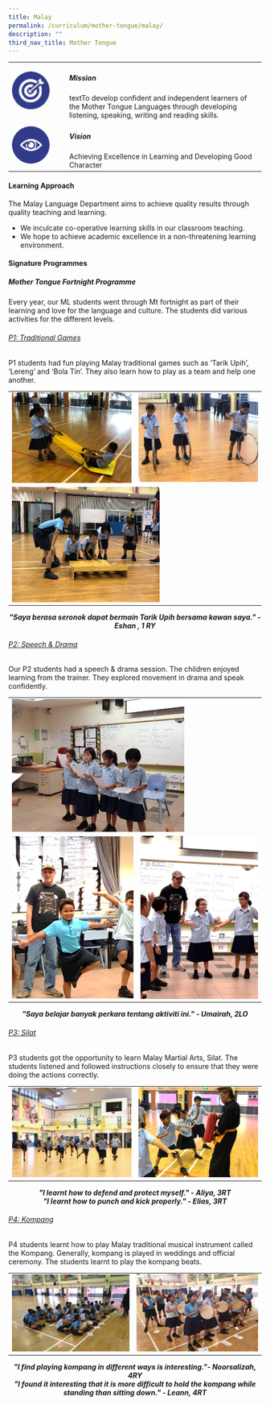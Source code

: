 ```yaml
---
title: Malay
permalink: /curriculum/mother-tongue/malay/
description: ""
third_nav_title: Mother Tongue
---
```

<table>
	<tr>
		<td width="100px">
			<img src="/images/mission.jpg" style="height:75px; width:75px"/>
		</td>
		<td> 
			<h5>Mission</h5>
			textTo develop confident and independent learners of the Mother Tongue Languages through developing listening, speaking, writing and reading skills.
		</td>
	</tr>
	<tr>
		<td>
			<img src="/images/vision.png" style="height:75px; width:75px"/>
		</td>
		<td> 
			<h5>Vision</h5>
			Achieving Excellence in Learning and Developing Good Character
		</td>
	</tr>
</table>

#### Learning Approach

The Malay Language Department aims to achieve quality results through quality teaching and learning.  

*   We inculcate co-operative learning skills in our classroom teaching.
*   We hope to achieve academic excellence in a non-threatening learning environment.

#### Signature Programmes

##### Mother Tongue Fortnight Programme  
  

Every year, our ML students went through Mt fortnight as part of their learning and love for the language and culture. The students did various activities for the different levels.

<h6><u>P1: Traditional Games</u></h6>

P1 students had fun playing Malay traditional games such as ‘Tarik Upih’, ‘Lereng’ and ‘Bola Tin’. They also learn how to play as a team and help one another.

<table>
	<tr>
		<td>
			<img src="/images/P1_1.jpg"/>
		</td>
		<td>
			<img src="/images/P1_2.jpg"/>
		</td>
	</tr>
	<tr>
		<td colspan="2">
			<img src="/images/P1_3.jpg" style="width:60%"/>
		</td>
	</tr>
</table>

<p align="center"><b><em>"Saya berasa seronok dapat bermain Tarik Upih bersama kawan saya." - Eshan , 1 RY</em></b></p>

<h6><u>P2: Speech & Drama</u></h6>

Our P2 students had a speech & drama session. The children enjoyed learning from the trainer. They explored movement in drama and speak confidently.

<table>
	<tr>
		<td colspan="2">
			<img src="/images/P2_1.jpg" style="width:70%"/>
		</td>
	</tr>
	<tr>
		<td width="50.7%">
			<img src="/images/P2_3.jpg"/>
		</td>
		<td>
			<img src="/images/P2_2.jpg"/>
		</td>
	</tr>
</table>

<p align="center"><b><em>"Saya belajar banyak perkara tentang aktiviti ini." - Umairah, 2LO</em></b></p>

<h6><u>P3: Silat</u></h6>

P3 students got the opportunity to learn Malay Martial Arts, Silat. The students listened and followed instructions closely to ensure that they were doing the actions correctly.

| | |
| --- | --- |
| ![](/images/P3_1.jpg) | ![](/images/P3_2.jpg) |

<p align="center"><b><em>"I learnt how to defend and protect myself." - Aliya, 3RT
<br>
"I learnt how to punch and kick properly." - Elias, 3RT</em></b></p>

<h6><u>P4: Kompang</u></h6>

P4 students learnt how to play Malay traditional musical instrument called the Kompang. Generally, kompang is played in weddings and official ceremony. The students learnt to play the kompang beats.

<table>
	<tr>
		<td>
			<img src="/images/P4_1.jpg"/>
		</td>
		<td>
			<img src="/images/P4_2.jpg"/>
		</td>
	</tr>
</table>

<p align="center"><b><em>"I find playing kompang in different ways is interesting."- Noorsalizah, 4RY
<br>
"I found it interesting that it is more difficult to hold the kompang while standing than sitting down." - Leann, 4RT</em></b></p>